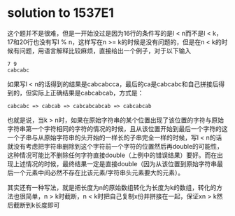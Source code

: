 # solution to 1537E1

这个题并不是很难，但是一开始没过是因为16行的条件写的是l < n而不是l < k，17和20行也没有写l % n，这样写在n >= k的时候是没有问题的，但是在n < k的时候有问题，用语言解释比较麻烦，直接给出一个例子，对于以下输入

```
7 9
cabcabc
```

如果写l < n的话得到的结果是cabcabcca，最后的ca是cabcabc和自己拼接后得到的，但实际上正确结果是cabcabcab，方式是：

```
cabcabc => cabcab => cabcabcabcab => cabcabcab
```

也就是说，当k > n时，如果在原始字符串的某个位置出现了该位置的字符与原始字符串第一个字符相同的字符的情况的时候，且从该位置开始到最后一个字符的这一个子串与从原始字符串的头开始的一样长的子串完全一样的时候，写l < n的话就没有考虑把字符串删除到这个字符前一个字符的位置然后再double的可能性，这种情况可能比不删除任何字符直接double（上例中的错误结果）要好。而在出现上述情况的时候，最终结果一定是直接double（因为从该位置到原始字符串最后一个元素中间必然不存在比该元素/字符串头元素要大的元素）。

其实还有一种写法，就是把长度为n的原始数组转化为长度为k的数组，转化的方法也很简单，n > k时截断，n < k时把自己复制x份并拼接在一起，保证xn > k然后截断到k长度即可
